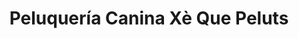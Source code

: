 ---
title: "Peluquería Canina Xè Que Peluts"
url: /valencia/peluqueria-canina-xe-que-peluts/
shop: peluquería canina
---